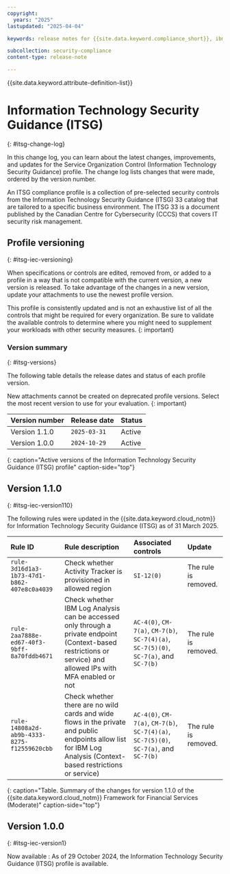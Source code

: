 ```yaml
---
copyright:
  years: "2025"
lastupdated: "2025-04-04"

keywords: release notes for {{site.data.keyword.compliance_short}}, ibm security best practices, profile changes, enhancements, fixes, improvements, Information Technology Security Guidance, 

subcollection: security-compliance
content-type: release-note

---
```


{{site.data.keyword.attribute-definition-list}}

# Information Technology Security Guidance (ITSG)
{: #itsg-change-log}

In this change log, you can learn about the latest changes, improvements, and updates for the Service Organization Control (Information Technology Security Guidance) profile. The change log lists changes that were made, ordered by the version number.

An ITSG compliance profile is a collection of pre-selected security controls from the Information Technology Security Guidance (ITSG) 33 catalog that are tailored to a specific business environment. The ITSG 33 is a document published by the Canadian Centre for Cybersecurity (CCCS) that covers IT security risk management.

## Profile versioning
{: #itsg-iec-versioning}

When specifications or controls are edited, removed from, or added to a profile in a way that is not compatible with the current version, a new version is released. To take advantage of the changes in a new version, update your attachments to use the newest profile version.

This profile is consistently updated and is not an exhaustive list of all the controls that might be required for every organization. Be sure to validate the available controls to determine where you might need to supplement your workloads with other security measures.
{: important}


### Version summary
{: #itsg-versions}

The following table details the release dates and status of each profile version.

New attachments cannot be created on deprecated profile versions. Select the most recent version to use for your evaluation.
{: important}

| Version number | Release date | Status |
|:---------------|:-------------|:-------|
| Version 1.1.0 | `2025-03-31` | Active |
| Version 1.0.0 | `2024-10-29` | Active |
{: caption="Active versions of the Information Technology Security Guidance (ITSG) profile" caption-side="top"}



## Version 1.1.0
{: #itsg-iec-version110}

The following rules were updated in the {{site.data.keyword.cloud_notm}} for Information Technology Security Guidance (ITSG) as of 31 March 2025.

| Rule ID | Rule description| Associated controls | Update |
|:--------|:----------------|:--------------------|:-------|
| `rule-3d16d1a3-1b73-47d1-b862-407e8c0a4039`	| Check whether Activity Tracker is provisioned in allowed region |	`SI-12(0)` | The rule is removed. |
| `rule-2aa7888e-ed67-40f3-9bff-8a70fddb4671`	| Check whether IBM Log Analysis can be accessed only through a private endpoint (Context-based restrictions or service) and allowed IPs with MFA enabled or not |	`AC-4(0)`, `CM-7(a)`, `CM-7(b)`, `SC-7(4)(a)`, `SC-7(5)(0)`, `SC-7(a)`, and `SC-7(b)` | The rule is removed. |
| `rule-14808a2d-ab9b-4333-8275-f12559620cbb`	| Check whether there are no wild cards and wide flows in the private and public endpoints allow list for IBM Log Analysis (Context-based restrictions or service) |	`AC-4(0)`, `CM-7(a)`, `CM-7(b)`, `SC-7(4)(a)`, `SC-7(5)(0)`, `SC-7(a)`, and `SC-7(b)` | The rule is removed. |
{: caption="Table. Summary of the changes for version 1.1.0 of the {{site.data.keyword.cloud_notm}} Framework for Financial Services (Moderate)" caption-side="top"}


## Version 1.0.0
{: #itsg-iec-version1}

Now available
:   As of 29 October 2024, the Information Technology Security Guidance (ITSG) profile is available.
